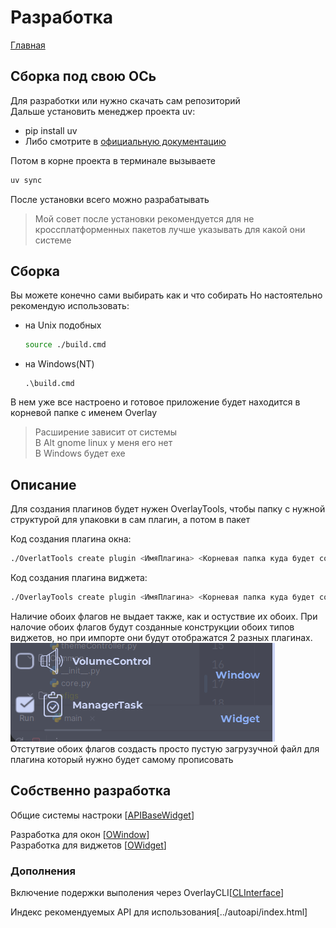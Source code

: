 # Разработка

[Главная](../README.md)

## Сборка под свою ОСь

Для разработки или нужно скачать сам репозиторий  
Дальше установить менеджер проекта uv:

- pip install uv
- Либо смотрите в [официальную документацию](https://docs.astral.sh/uv/)

Потом в корне проекта в терминале вызываете

```bash
uv sync
```

После установки всего можно разрабатывать
> Мой совет после установки рекомендуется для не кроссплатформенных пакетов лучше указывать для какой они системе 

## Сборка

Вы можете конечно сами выбирать как и что собирать
Но настоятельно рекомендую использовать:

- на Unix подобных

    ```bash
    source ./build.cmd
    ```

- на Windows(NT)

    ```shell
    .\build.cmd
    ```

В нем уже все настроено и готовое приложение будет находится в корневой папке с именем Overlay
> Расширение зависит от системы  
> В Alt gnome linux у меня его нет  
> В Windows будет exe

## Описание

Для создания плагинов будет нужен OverlayTools, чтобы папку с нужной структурой для упаковки в сам плагин, а потом в пакет

Код создания плагина окна:

```bash
./OverlatTools create plugin <ИмяПлагина> <Корневая папка куда будет создоватся папка плагина> --window[-wn]
```

Код создания плагина виджета:

```bash
./OverlayTools create plugin <ИмяПлагина> <Корневая папка куда будет создоватся папка плагина> --widget[-wg]
```

Наличие обоих флагов не выдает также, как и остуствие их обоих. При налочие обоих флагов будут созданные конструкции обоих типов виджетов, но при импорте они будут отображатся 2 разных плагинах.
![Фото разных типов плагинов](image/image.png)  
Отстутвие обоих флагов создасть просто пустую загрузучной файл для плагина который нужно будет самому прописовать

## Собственно разработка

Общие системы настроки [[APIBaseWidget](core.md)]

Разработка для окон [[OWindow](owindow.md)]  
Разработка для виджетов [[OWidget](owidget.md)]

### Дополнения

Включение подержки выполения через OverlayCLI[[CLInterface](cliterface.md)]

Индекс рекомендуемых API для использования[../autoapi/index.html]
